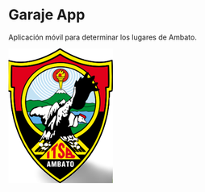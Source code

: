 # Garaje App
Aplicación móvil para determinar los lugares de Ambato.

![alt text](/app/src/main/res/drawable-v24/logo.png "App Lugares")
